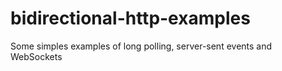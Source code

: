 # bidirectional-http-examples
Some simples examples of long polling, server-sent events and WebSockets
